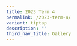 ```yaml
---
title: 2023 Term 4
permalink: /2023-term-4/
variant: tiptap
description: ""
third_nav_title: Gallery
---
```

